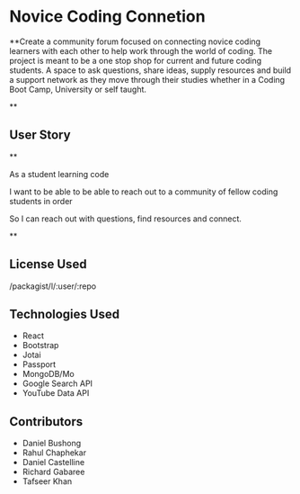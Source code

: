 # Novice Coding Connetion

**Create a community forum focused on connecting novice coding learners with each other to help work through the world of coding. The project is meant to be a one stop shop for current and future coding students. A space to ask questions, share ideas, supply resources and build a support network as they move through their studies whether in a Coding Boot Camp, University or self taught.

**

## User Story

**

As a student learning code

I want to be able to be able to reach out to a community of fellow coding students in order

So I can reach out with questions, find resources and connect.

**

## License Used

/packagist/l/:user/:repo

## Technologies Used

* React
* Bootstrap
* Jotai
* Passport
* MongoDB/Mo
* Google Search API
* YouTube Data API

## Contributors

* Daniel Bushong
* Rahul Chaphekar
* Daniel Castelline
* Richard Gabaree
* Tafseer Khan
